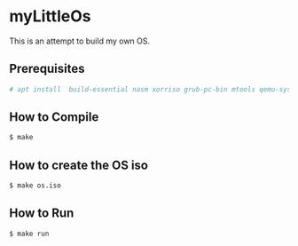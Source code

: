 # myLittleOs
This is an attempt to build my own OS.

## Prerequisites

```bash
# apt install  build-essential nasm xorriso grub-pc-bin mtools qemu-system-x86
```

## How to Compile

```bash
$ make
```

## How to create the OS iso

```bash
$ make os.iso
```

## How to Run

```bash
$ make run
```
